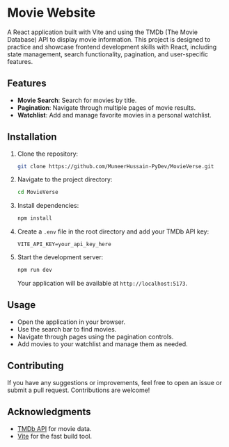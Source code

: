
# Movie Website

A React application built with Vite and using the TMDb (The Movie Database) API to display movie information. This project is designed to practice and showcase frontend development skills with React, including state management, search functionality, pagination, and user-specific features.

## Features

- **Movie Search**: Search for movies by title.
- **Pagination**: Navigate through multiple pages of movie results.
- **Watchlist**: Add and manage favorite movies in a personal watchlist.

## Installation

1. Clone the repository:

   ```bash
   git clone https://github.com/MuneerHussain-PyDev/MovieVerse.git
   ```

2. Navigate to the project directory:

   ```bash
   cd MovieVerse
   ```

3. Install dependencies:

   ```bash
   npm install
   ```

4. Create a `.env` file in the root directory and add your TMDb API key:

   ```plaintext
   VITE_API_KEY=your_api_key_here
   ```

5. Start the development server:

   ```bash
   npm run dev
   ```

   Your application will be available at `http://localhost:5173`.

## Usage

- Open the application in your browser.
- Use the search bar to find movies.
- Navigate through pages using the pagination controls.
- Add movies to your watchlist and manage them as needed.

## Contributing

If you have any suggestions or improvements, feel free to open an issue or submit a pull request. Contributions are welcome!


## Acknowledgments

- [TMDb API](https://www.themoviedb.org/documentation/api) for movie data.
- [Vite](https://vitejs.dev/) for the fast build tool.

